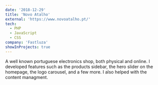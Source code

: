 ```yaml
---
date: '2018-12-29'
title: 'Novo Atalho'
external: 'https://www.novoatalho.pt/'
tech:
  - PHP
  - JavaScript
  - CSS
company: 'Fastluza'
showInProjects: true
---
```


A well known portuguese electronics shop, both physical and online. I developed features such as the products sidebar, the hero slider on the homepage, the logo carousel, and a few more. I also helped with the content managment.
